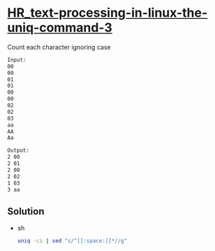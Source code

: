# [HR_text-processing-in-linux-the-uniq-command-3](https://www.hackerrank.com/challenges/text-processing-in-linux-the-uniq-command-3)

Count each character ignoring case

```txt
Input:
00
00
01
01
00
00
02
02
03
aa
AA
Aa

Output:
2 00
2 01
2 00
2 02
1 03
3 aa
```

## Solution

* sh

  ```sh
  uniq -ci | sed "s/^[[:space:]]*//g"
  ```
